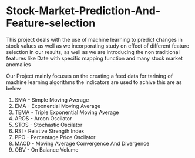 # Stock-Market-Prediction-And-Feature-selection
This project deals with the use of machine learning to predict changes in stock values as well as we incorporating study on effect of different feature selection in our results, as well as we are introducing the non traditional features like Date with specific mapping function and many stock market anomalies



Our Project mainly focuses on the creating a feed data for tarining of machine learning algorithms 
the indicators are used to achive this are as below

1) SMA - Simple Moving Average
2) EMA - Exponential Moving Average
3) TEMA - Triple Exponential Moving Average
4) AROS - Aroon Oscilator
5) STOS - Stochastic Oscilator
6) RSI - Relative Strength Index
7) PPO - Percentage Price Oscilator
8) MACD - Moving Average Convergence And Divergence
9) OBV - On Balance Volume

